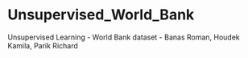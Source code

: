 # Unsupervised_World_Bank
Unsupervised Learning - World Bank dataset - Banas Roman, Houdek Kamila, Parik Richard

